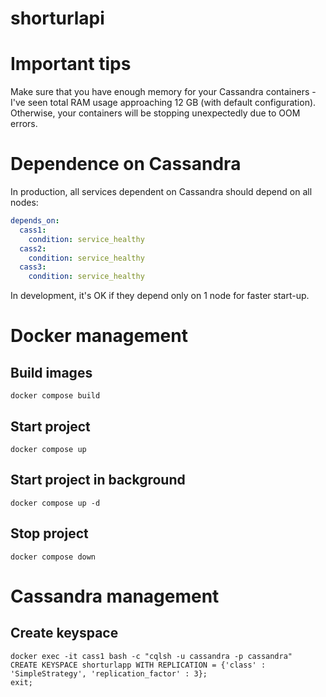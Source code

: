 # shorturlapi

# Important tips

Make sure that you have enough memory for your Cassandra containers - I've seen total RAM usage approaching 12 GB (with default configuration). Otherwise, your containers will be stopping unexpectedly due to OOM errors.

# Dependence on Cassandra

In production, all services dependent on Cassandra should depend on all nodes:
```YAML
depends_on:
  cass1:
    condition: service_healthy
  cass2:
    condition: service_healthy
  cass3:
    condition: service_healthy
```
In development, it's OK if they depend only on 1 node for faster start-up.

# Docker management

## Build images

```shell
docker compose build
```

## Start project

```shell
docker compose up
```

## Start project in background

```shell
docker compose up -d
```

## Stop project

```shell
docker compose down
```

# Cassandra management

## Create keyspace

```shell
docker exec -it cass1 bash -c "cqlsh -u cassandra -p cassandra"
CREATE KEYSPACE shorturlapp WITH REPLICATION = {'class' : 'SimpleStrategy', 'replication_factor' : 3};
exit;
```
